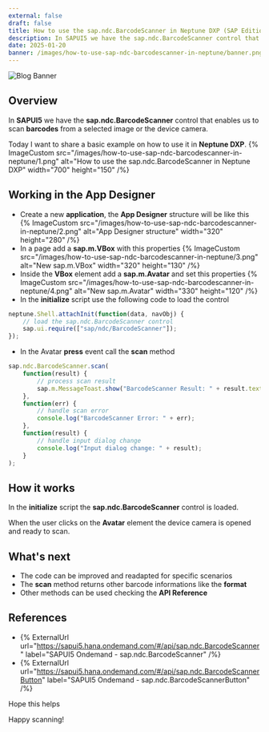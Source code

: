 ```yaml
---
external: false
draft: false
title: How to use the sap.ndc.BarcodeScanner in Neptune DXP (SAP Edition)
description: In SAPUI5 we have the sap.ndc.BarcodeScanner control that enables us to scan barcodes from a selected image or the device camera. Today I want to share a basic example on how to use it in Neptune DXP.
date: 2025-01-20
banner: /images/how-to-use-sap-ndc-barcodescanner-in-neptune/banner.png
---
```

![Blog Banner](/images/how-to-use-sap-ndc-barcodescanner-in-neptune/banner.png)

## Overview
In **SAPUI5** we have the **sap.ndc.BarcodeScanner** control that enables us to scan **barcodes** from a selected image or the device camera.

Today I want to share a basic example on how to use it in **Neptune DXP**.
{% ImageCustom src="/images/how-to-use-sap-ndc-barcodescanner-in-neptune/1.png" alt="How to use the sap.ndc.BarcodeScanner in Neptune DXP" width="700" height="150" /%}

## Working in the App Designer
- Create a new **application**, the **App Designer** structure will be like this
{% ImageCustom src="/images/how-to-use-sap-ndc-barcodescanner-in-neptune/2.png" alt="App Designer structure" width="320" height="280" /%}
- In a page add a **sap.m.VBox** with this properties
{% ImageCustom src="/images/how-to-use-sap-ndc-barcodescanner-in-neptune/3.png" alt="New sap.m.VBox" width="320" height="130" /%}
- Inside the **VBox** element add a **sap.m.Avatar** and set this properties
{% ImageCustom src="/images/how-to-use-sap-ndc-barcodescanner-in-neptune/4.png" alt="New sap.m.Avatar" width="330" height="120" /%}
- In the **initialize** script use the following code to load the control
```javascript
neptune.Shell.attachInit(function(data, navObj) {
    // load the sap.ndc.BarcodeScanner control
    sap.ui.require(["sap/ndc/BarcodeScanner"]);
});
```
- In the Avatar **press** event call the **scan** method
```javascript
sap.ndc.BarcodeScanner.scan(
    function(result) {
        // process scan result
        sap.m.MessageToast.show("BarcodeScanner Result: " + result.text);
    },
    function(err) {
        // handle scan error
        console.log("BarcodeScanner Error: " + err);
    },
    function(result) {
        // handle input dialog change
        console.log("Input dialog change: " + result);
    }
);
```

## How it works
In the **initialize** script the **sap.ndc.BarcodeScanner** control is loaded.

When the user clicks on the **Avatar** element the device camera is opened and ready to scan.

## What's next
- The code can be improved and readapted for specific scenarios
- The **scan** method returns other barcode informations like the **format**
- Other methods can be used checking the **API Reference**

## References
- {% ExternalUrl url="https://sapui5.hana.ondemand.com/#/api/sap.ndc.BarcodeScanner" label="SAPUI5 Ondemand - sap.ndc.BarcodeScanner" /%}
- {% ExternalUrl url="https://sapui5.hana.ondemand.com/#/api/sap.ndc.BarcodeScannerButton" label="SAPUI5 Ondemand - sap.ndc.BarcodeScannerButton" /%}

Hope this helps

Happy scanning!